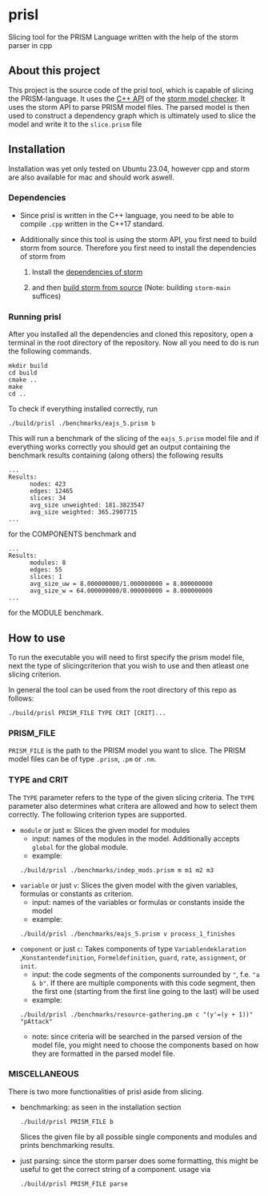 
# prisl
Slicing tool for the PRISM Language written with the help of the storm parser in cpp

## About this project
This project is the source code of the prisl tool, which is capable
of slicing the PRISM-language.
It uses the [C++ API](https://www.stormchecker.org/api/) of the [storm model checker](https://www.stormchecker.org/). 
It uses the storm API to parse PRISM model files. The parsed model 
is then used to construct a dependency graph which is ultimately used 
to slice the model and write it to the ```slice.prism``` file

## Installation
Installation was yet only tested on Ubuntu 23.04, however cpp and storm are also available for mac and should work aswell.
### Dependencies 

- Since prisl is written in the C++ language, you need to be able to
compile `.cpp` written in the C++17 standard.

- Additionally since this tool is using the storm API, you first need 
to build storm from source. Therefore you first need to install the
dependencies of storm from
    1. Install the [dependencies of storm](https://www.stormchecker.org/documentation/obtain-storm/dependencies.html)

    1. and then [build storm from source](https://www.stormchecker.org/documentation/obtain-storm/build.html) 
    (Note: building `storm-main` suffices)

### Running prisl 

After you installed all the dependencies and cloned this repository,
open a terminal in the root directory of the repository. Now all you need to do is run the following commands.
```
mkdir build 
cd build 
cmake .. 
make 
cd ..
```

To check if everything installed correctly, run 
```
./build/prisl ./benchmarks/eajs_5.prism b
```

This will run a benchmark of the slicing of the ```eajs_5.prism``` model
file and if everything works correctly you should get an output
containing the benchmark results containing (along others) the following results
```
...
Results:
      nodes: 423
      edges: 12465
      slices: 34
      avg_size unweighted: 181.3823547
      avg_size weighted: 365.2907715
...
```
for the COMPONENTS benchmark and 
```
...
Results: 
      modules: 8
      edges: 55
      slices: 1
      avg_size_uw = 8.000000000/1.000000000 = 8.000000000
      avg_size_w = 64.000000000/8.000000000 = 8.000000000
...
```
for the MODULE benchmark.

## How to use

To run the executable 
you will need to first specify the prism model file, next the type of slicingcriterion that you
wish to use and then atleast one slicing criterion.

In general the tool can be used from the root directory of this repo as follows:
```
./build/prisl PRISM_FILE TYPE CRIT [CRIT]...
```

### PRISM_FILE
`PRISM_FILE` is the path to the PRISM model you want to slice.
The PRISM model files can be of type `.prism`, `.pm` or `.nm`.

### TYPE and CRIT
The `TYPE` parameter refers to the type of the given slicing criteria.
The `TYPE` parameter also determines what critera are allowed and how to select them correctly.
The following criterion types are supported.

- `module` or just `m`: Slices the given model for modules 
    - input: names of the modules in the model. Additionally accepts `global` for the global module.
    - example:
    ```
    ./build/prisl ./benchmarks/indep_mods.prism m m1 m2 m3
    ```
- `variable` or just `v`: Slices the given model with the given variables, formulas or constants as criterion.
    - input: names of the variables or formulas or constants inside the model
    - example:
    ```
    ./build/prisl ./benchmarks/eajs_5.prism v process_1_finishes
    ```
- `component` or just `c`: Takes components of type `Variablendeklaration` ,`Konstantendefinition`, `Formeldefinition`, `guard`, `rate`, `assignment`, or `init`.
    - input: the code segments of the components surrounded by `"`, f.e. `"a & b"`. If there are multiple components with this code segment, then the first one (starting from the first line going to the last) will be used
    - example:
    ```
    ./build/prisl ./benchmarks/resource-gathering.pm c "(y'=(y + 1))" "pAttack"
    ```
    - note: since criteria will be searched in the parsed version of the model file, you might need to choose the components based on how they are formatted in the 
    parsed model file.

### MISCELLANEOUS
There is two more functionalities of prisl aside from slicing.
- benchmarking: as seen in the installation section
    ```
    ./build/prisl PRISM_FILE b
    ```
    Slices the given file by all possible single components and modules and prints benchmarking results.

- just parsing: since the storm parser does some formatting, this might be useful to get the correct string of a component. usage via 
    ```
    ./build/prisl PRISM_FILE parse
    ```